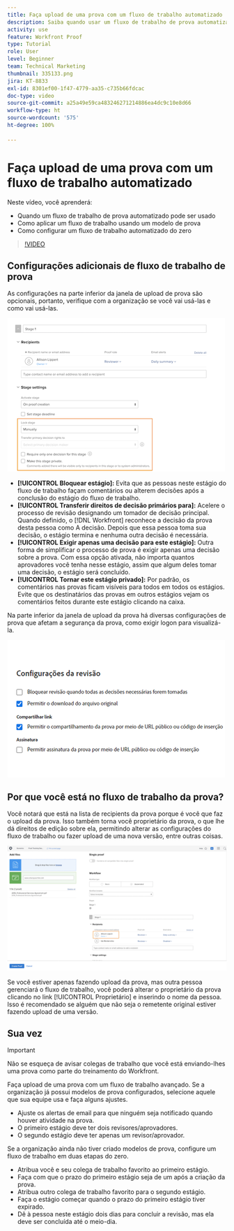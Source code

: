 ```yaml
---
title: Faça upload de uma prova com um fluxo de trabalho automatizado
description: Saiba quando usar um fluxo de trabalho de prova automatizado, como aplicar um fluxo de trabalho usando um modelo de prova e como configurar um fluxo de trabalho automatizado do zero.
activity: use
feature: Workfront Proof
type: Tutorial
role: User
level: Beginner
team: Technical Marketing
thumbnail: 335133.png
jira: KT-8833
exl-id: 8301ef00-1f47-4779-aa35-c735b66fdcac
doc-type: video
source-git-commit: a25a49e59ca483246271214886ea4dc9c10e8d66
workflow-type: ht
source-wordcount: '575'
ht-degree: 100%

---
```


# Faça upload de uma prova com um fluxo de trabalho automatizado

Neste vídeo, você aprenderá:

* Quando um fluxo de trabalho de prova automatizado pode ser usado
* Como aplicar um fluxo de trabalho usando um modelo de prova
* Como configurar um fluxo de trabalho automatizado do zero

>[!VIDEO](https://video.tv.adobe.com/v/335133/?quality=12&learn=on)



## Configurações adicionais de fluxo de trabalho de prova

As configurações na parte inferior da janela de upload de prova são opcionais, portanto, verifique com a organização se você vai usá-las e como vai usá-las.

![Imagem da janela [!UICONTROL Nova Prova] com as [!UICONTROL Configurações de estágio] destacadas.](assets/additional-proof-workflow-settings.png)

* **[!UICONTROL Bloquear estágio]:** Evita que as pessoas neste estágio do fluxo de trabalho façam comentários ou alterem decisões após a conclusão do estágio do fluxo de trabalho.
* **[!UICONTROL Transferir direitos de decisão primários para]:** Acelere o processo de revisão designando um tomador de decisão principal. Quando definido, o [!DNL Workfront] reconhece a decisão da prova desta pessoa como A decisão. Depois que essa pessoa toma sua decisão, o estágio termina e nenhuma outra decisão é necessária.
* **[!UICONTROL Exigir apenas uma decisão para este estágio]:** Outra forma de simplificar o processo de prova é exigir apenas uma decisão sobre a prova. Com essa opção ativada, não importa quantos aprovadores você tenha nesse estágio, assim que algum deles tomar uma decisão, o estágio será concluído.
* **[!UICONTROL Tornar este estágio privado]:** Por padrão, os comentários nas provas ficam visíveis para todos em todos os estágios. Evite que os destinatários das provas em outros estágios vejam os comentários feitos durante este estágio clicando na caixa.

Na parte inferior da janela de upload da prova há diversas configurações de prova que afetam a segurança da prova, como exigir logon para visualizá-la.

<!--
Learn more about these in the Proof settings section of the Configure a proof article.
-->

![Imagem da seção [!UICONTROL Configurações da prova] da janela de upload de prova.](assets/additional-proof-workflow-settings-2.png)

<!--
### Learn more
* Automated workflow overview
* Automated workflow stages overview
-->

<!--
### Guides
* Plan an advanced workflow worksheet
-->

## Por que você está no fluxo de trabalho da prova?

Você notará que está na lista de recipients da prova porque é você que faz o upload da prova. Isso também torna você proprietário da prova, o que lhe dá direitos de edição sobre ela, permitindo alterar as configurações do fluxo de trabalho ou fazer upload de uma nova versão, entre outras coisas.

![Imagem da janela de upload da prova com o proprietário da prova destacado na lista de recipients.](assets/proof-owner.png)

Se você estiver apenas fazendo upload da prova, mas outra pessoa gerenciará o fluxo de trabalho, você poderá alterar o proprietário da prova clicando no link [!UICONTROL Proprietário] e inserindo o nome da pessoa. Isso é recomendado se alguém que não seja o remetente original estiver fazendo upload de uma versão.

## Sua vez

>[!IMPORTANT]
>
>Não se esqueça de avisar colegas de trabalho que você está enviando-lhes uma prova como parte do treinamento do Workfront.


Faça upload de uma prova com um fluxo de trabalho avançado. Se a organização já possui modelos de prova configurados, selecione aquele que sua equipe usa e faça alguns ajustes.

* Ajuste os alertas de email para que ninguém seja notificado quando houver atividade na prova.
* O primeiro estágio deve ter dois revisores/aprovadores.
* O segundo estágio deve ter apenas um revisor/aprovador.

Se a organização ainda não tiver criado modelos de prova, configure um fluxo de trabalho em duas etapas do zero.

* Atribua você e seu colega de trabalho favorito ao primeiro estágio.
* Faça com que o prazo do primeiro estágio seja de um após a criação da prova.
* Atribua outro colega de trabalho favorito para o segundo estágio.
* Faça o estágio começar quando o prazo do primeiro estágio tiver expirado.
* Dê à pessoa neste estágio dois dias para concluir a revisão, mas ela deve ser concluída até o meio-dia.


